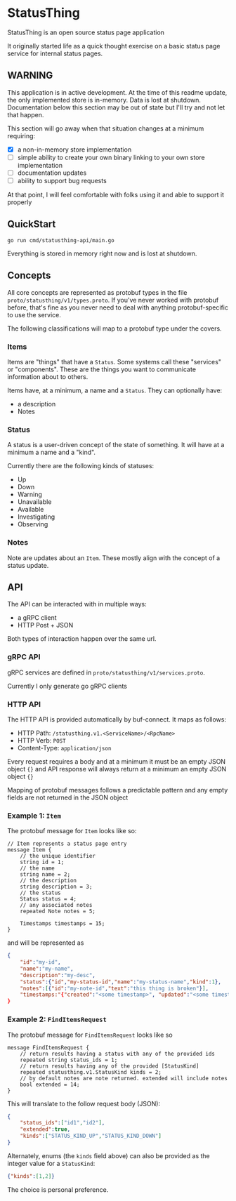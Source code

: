 # StatusThing
StatusThing is an open source status page application

It originally started life as a quick thought exercise on a basic status page service for internal status pages.

## WARNING
This application is in active development. At the time of this readme update, the only implemented store is in-memory. Data is lost at shutdown.
Documentation below this section may be out of state but I'll try and not let that happen.

This section will go away when that situation changes at a minimum requiring:

- [X] a non-in-memory store implementation 
- [ ] simple ability to create your own binary linking to your own store implementation
- [ ] documentation updates
- [ ] ability to support bug requests

At that point, I will feel comfortable with folks using it and able to support it properly

## QuickStart
`go run cmd/statusthing-api/main.go`

Everything is stored in memory right now and is lost at shutdown. 

## Concepts
All core concepts are represented as protobuf types in the file `proto/statusthing/v1/types.proto`. If you've never worked with protobuf before, that's fine as you never need to deal with anything protobuf-specific to use the service.

The following classifications will map to a protobuf type under the covers.

### Items
Items are "things" that have a `Status`. Some systems call these "services" or "components". These are the things you want to communicate information about to others.

Items have, at a minimum, a name and a `Status`. They can optionally have:
- a description
- Notes

### Status
A status is a user-driven concept of the state of something. It will have at a minimum a name and a "kind".

Currently there are the following kinds of statuses:
- Up
- Down
- Warning
- Unavailable 
- Available
- Investigating
- Observing

### Notes
Note are updates about an `Item`. These mostly align with the concept of a status update.

## API
The API can be interacted with in multiple ways:

- a gRPC client
- HTTP Post + JSON

Both types of interaction happen over the same url.

### gRPC API
gRPC services are defined in `proto/statusthing/v1/services.proto`.

Currently I only generate go gRPC clients

### HTTP API
The HTTP API is provided automatically by buf-connect. It maps as follows:

- HTTP Path: `/statusthing.v1.<ServiceName>/<RpcName>`
- HTTP Verb: `POST`
- Content-Type: `application/json`

Every request requires a body and at a minimum it must be an empty JSON object `{}` and API response will always return at a minimum an empty JSON object `{}`

Mapping of protobuf messages follows a predictable pattern and any empty fields are not returned in the JSON object

### Example 1: `Item`
The protobuf message for `Item` looks like so:

```proto3
// Item represents a status page entry
message Item {
    // the unique identifier
    string id = 1;
    // the name
    string name = 2;
    // the description
    string description = 3;
    // the status
    Status status = 4;
    // any associated notes
    repeated Note notes = 5;

    Timestamps timestamps = 15;
}
```

and will be represented as

```json
{
    "id":"my-id",
    "name":"my-name",
    "description":"my-desc",
    "status":{"id","my-status-id","name":"my-status-name","kind":1},
    "notes":[{"id":"my-note-id","text":"this thing is broken"}],
    "timestamps:"{"created":"<some timestamp>", "updated":"<some timestamp>"}
}
```

### Example 2: `FindItemsRequest`
The protobuf message for `FindItemsRequest` looks like so

```proto3
message FindItemsRequest {
    // return results having a status with any of the provided ids
    repeated string status_ids = 1;
    // return results having any of the provided [StatusKind] 
    repeated statusthing.v1.StatusKind kinds = 2;
    // by default notes are note returned. extended will include notes
    bool extended = 14;
}
```

This will translate to the follow request body (JSON):

```json
{
    "status_ids":["id1","id2"],
    "extended":true,
    "kinds":["STATUS_KIND_UP","STATUS_KIND_DOWN"]
}
```
Alternately, enums (the `kinds` field above) can also be provided as the integer value for a `StatusKind`: 

```json
{"kinds":[1,2]}
```

The choice is personal preference.
